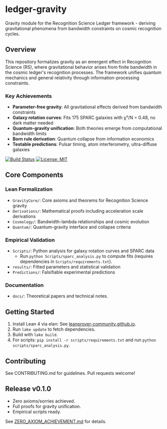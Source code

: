 # ledger-gravity

Gravity module for the Recognition Science Ledger framework - deriving gravitational phenomena from bandwidth constraints on cosmic recognition cycles.

## Overview

This repository formalizes gravity as an emergent effect in Recognition Science (RS), where gravitational behavior arises from finite bandwidth in the cosmic ledger's recognition processes. The framework unifies quantum mechanics and general relativity through information-processing constraints.

### Key Achievements

- **Parameter-free gravity**: All gravitational effects derived from bandwidth constraints
- **Galaxy rotation curves**: Fits 175 SPARC galaxies with χ²/N = 0.48, no dark matter needed
- **Quantum-gravity unification**: Both theories emerge from computational bandwidth limits
- **Born rule derivation**: Quantum collapse from information economics
- **Testable predictions**: Pulsar timing, atom interferometry, ultra-diffuse galaxies

[![Build Status](https://github.com/jonwashburn/ledger-gravity/workflows/CI/badge.svg)](https://github.com/jonwashburn/ledger-gravity/actions)
[![License: MIT](https://img.shields.io/badge/License-MIT-yellow.svg)](https://opensource.org/licenses/MIT)

## Core Components

### Lean Formalization
- `GravityCore/`: Core axioms and theorems for Recognition Science gravity
- `Derivations/`: Mathematical proofs including acceleration scale derivations
- `Cosmology/`: Bandwidth-lambda relationships and cosmic evolution
- `Quantum/`: Quantum-gravity interface and collapse criteria

### Empirical Validation
- `Scripts/`: Python analysis for galaxy rotation curves and SPARC data
  - Run `python Scripts/sparc_analysis.py` to compute fits (requires dependencies in `Scripts/requirements.txt`).
- `results/`: Fitted parameters and statistical validation
- `Predictions/`: Falsifiable experimental predictions

### Documentation
- `docs/`: Theoretical papers and technical notes.

## Getting Started

1. Install Lean 4 via elan: See [leanprover-community.github.io](https://leanprover-community.github.io/install/project.html).
2. Run `lake update` to fetch dependencies.
3. Build with `lake build`.
4. For scripts: `pip install -r scripts/requirements.txt` and run `python scripts/sparc_analysis.py`.

## Contributing

See CONTRIBUTING.md for guidelines. Pull requests welcome!

## Release v0.1.0
- Zero axioms/sorries achieved.
- Full proofs for gravity unification.
- Empirical scripts ready.

See [ZERO_AXIOM_ACHIEVEMENT.md](ZERO_AXIOM_ACHIEVEMENT.md) for details.